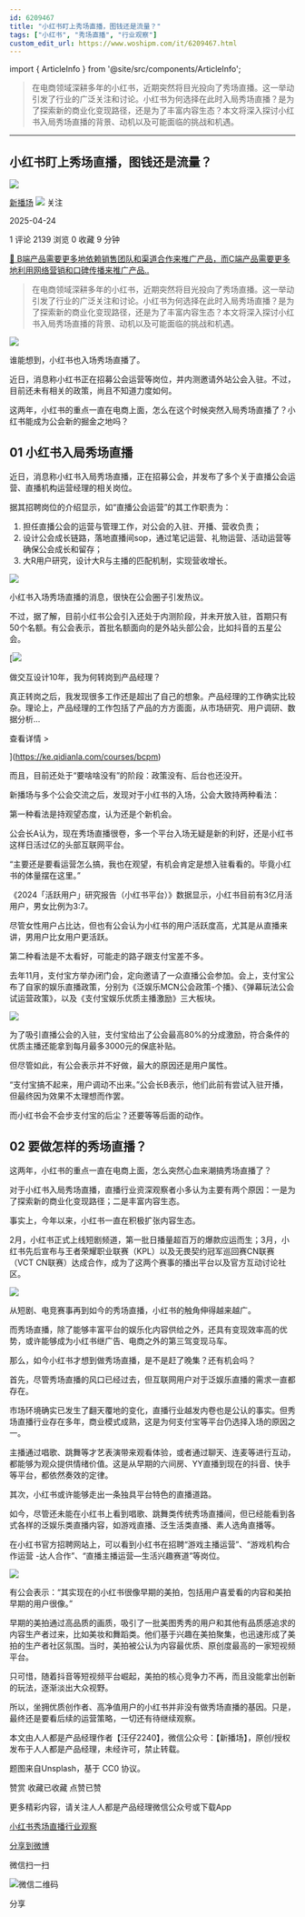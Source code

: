 ```yaml
---
id: 6209467
title: "小红书盯上秀场直播，图钱还是流量？"
tags: ["小红书", "秀场直播", "行业观察"]
custom_edit_url: https://www.woshipm.com/it/6209467.html
---
```

import { ArticleInfo } from '@site/src/components/ArticleInfo';

<ArticleInfo
    author="新播场"
    authorLink="https://www.woshipm.com/u/1513435"
    published="2025-04-24"
    views={2139}
    comments={1}
    collects={0}
/>

> 在电商领域深耕多年的小红书，近期突然将目光投向了秀场直播。这一举动引发了行业的广泛关注和讨论。小红书为何选择在此时入局秀场直播？是为了探索新的商业化变现路径，还是为了丰富内容生态？本文将深入探讨小红书入局秀场直播的背景、动机以及可能面临的挑战和机遇。

---

## 小红书盯上秀场直播，图钱还是流量？

[![](https://static.woshipm.com/view/woshipm_api_def_20230424164248_5906.jpg?imageView2/1/w/72/h/72/q/100)](https://www.woshipm.com/u/1513435)

[新播场](https://www.woshipm.com/u/1513435) ![](https://static.woshipm.com/tag/1122_1@2x.png) 关注

2025-04-24

1 评论 2139 浏览 0 收藏 9 分钟

[🔗 B端产品需要更多地依赖销售团队和渠道合作来推广产品，而C端产品需要更多地利用网络营销和口碑传播来推广产品..](https://ke.qidianla.com/courses/bcpm)

> 在电商领域深耕多年的小红书，近期突然将目光投向了秀场直播。这一举动引发了行业的广泛关注和讨论。小红书为何选择在此时入局秀场直播？是为了探索新的商业化变现路径，还是为了丰富内容生态？本文将深入探讨小红书入局秀场直播的背景、动机以及可能面临的挑战和机遇。

![](https://image.woshipm.com/2024/06/19/5a5b4fd0-2e15-11ef-a88c-00163e142b65.png)

谁能想到，小红书也入场秀场直播了。

近日，消息称小红书正在招募公会运营等岗位，并内测邀请外站公会入驻。不过，目前还未有相关的政策，尚且不知道力度如何。

这两年，小红书的重点一直在电商上面，怎么在这个时候突然入局秀场直播了？小红书能成为公会新的掘金之地吗？

## 01 小红书入局秀场直播

近日，消息称小红书入局秀场直播，正在招募公会，并发布了多个关于直播公会运营、直播机构运营经理的相关岗位。

据其招聘岗位的介绍显示，如“直播公会运营”的其工作职责为：

1.  担任直播公会的运营与管理工作，对公会的入驻、开播、营收负责；
2.  设计公会成长链路，落地直播间sop，通过笔记运营、礼物运营、活动运营等确保公会成长和留存；
3.  大R用户研究，设计大R与主播的匹配机制，实现营收增长。

![](https://image.woshipm.com/2025/04/24/b3ea2a84-20aa-11f0-b1a0-00163e09d72f.png)

小红书入场秀场直播的消息，很快在公会圈子引发热议。

不过，据了解，目前小红书公会引入还处于内测阶段，并未开放入驻，首期只有50个名额。有公会表示，首批名额面向的是外站头部公会，比如抖音的五星公会。

[![](https://image.woshipm.com/2023/08/02/769bf6f4-30e6-11ee-b3cb-00163e0b5ff3.png)

做交互设计10年，我为何转岗到产品经理？

真正转岗之后，我发现很多工作还是超出了自己的想象。产品经理的工作确实比较杂。理论上，产品经理的工作包括了产品的方方面面，从市场研究、用户调研、数据分析...

查看详情 >

](https://ke.qidianla.com/courses/bcpm)

而且，目前还处于“要啥啥没有”的阶段：政策没有、后台也还没开。

新播场与多个公会交流之后，发现对于小红书的入场，公会大致持两种看法：

第一种看法是持观望态度，认为还是个新机会。

公会长A认为，现在秀场直播很卷，多一个平台入场无疑是新的利好，还是小红书这样日活过亿的头部互联网平台。

“主要还是要看运营怎么搞，我也在观望，有机会肯定是想入驻看看的。毕竟小红书的体量摆在这里。”

《2024「活跃用户」研究报告（小红书平台）》数据显示，小红书目前有3亿月活用户，男女比例为3:7。

尽管女性用户占比达，但也有公会认为小红书的用户活跃度高，尤其是从直播来讲，男用户比女用户更活跃。

第二种看法是不太看好，可能走的路子跟支付宝差不多。

去年11月，支付宝方举办闭门会，定向邀请了一众直播公会参加。会上，支付宝公布了自家的娱乐直播政策，分别为《泛娱乐MCN公会政策-个播》、《弹幕玩法公会试运营政策》，以及《支付宝娱乐优质主播激励》三大板块。

![](https://image.woshipm.com/2024/11/01/3a4c14dc-97f0-11ef-8da6-00163e142b65.jpg)

为了吸引直播公会的入驻，支付宝给出了公会最高80%的分成激励，符合条件的优质主播还能拿到每月最多3000元的保底补贴。

但尽管如此，有公会表示并不好做，最大的原因还是用户属性。

“支付宝搞不起来，用户调动不出来。”公会长B表示，他们此前有尝试入驻开播，但最终因为效果不太理想而作罢。

而小红书会不会步支付宝的后尘？还要等等后面的动作。

## 02 要做怎样的秀场直播？

这两年，小红书的重点一直在电商上面，怎么突然心血来潮搞秀场直播了？

对于小红书入局秀场直播，直播行业资深观察者小多认为主要有两个原因：一是为了探索新的商业化变现路径；二是丰富内容生态。

事实上，今年以来，小红书一直在积极扩张内容生态。

2月，小红书正式上线短剧频道，第一批日播量超百万的爆款应运而生；3月，小红书先后宣布与王者荣耀职业联赛（KPL）以及无畏契约冠军巡回赛CN联赛（VCT CN联赛）达成合作，成为了这两个赛事的播出平台以及官方互动讨论社区。

![](https://image.woshipm.com/2025/02/22/1bb097aa-f11e-11ef-88c1-00163e09d72f.png)

从短剧、电竞赛事再到如今的秀场直播，小红书的触角伸得越来越广。

而秀场直播，除了能够丰富平台的娱乐化内容供给之外，还具有变现效率高的优势，或许能够成为小红书继广告、电商之外的第三驾变现马车。

那么，如今小红书才想到做秀场直播，是不是赶了晚集？还有机会吗？

首先，尽管秀场直播的风口已经过去，但互联网用户对于泛娱乐直播的需求一直都存在。

市场环境确实已发生了翻天覆地的变化，直播行业越发内卷也是公认的事实。但秀场直播行业存在多年，商业模式成熟，这是为何支付宝等平台仍选择入场的原因之一。

主播通过唱歌、跳舞等才艺表演带来观看体验，或者通过聊天、连麦等进行互动，都能够为观众提供情绪价值。这是从早期的六间房、YY直播到现在的抖音、快手等平台，都依然奏效的定律。

其次，小红书或许能够走出一条独具平台特色的直播道路。

如今，尽管还未能在小红书上看到唱歌、跳舞类传统秀场直播间，但已经能看到各式各样的泛娱乐类直播内容，如游戏直播、泛生活类直播、素人选角直播等。

在小红书官方招聘网站上，可以看到小红书在招聘“游戏主播运营”、“游戏机构合作运营 -达人合作”、“直播主播运营—生活兴趣赛道”等岗位。

![](https://image.woshipm.com/2025/04/24/b584ebd6-20aa-11f0-b1a0-00163e09d72f.png)

有公会表示：“其实现在的小红书很像早期的美拍，包括用户喜爱看的内容和美拍早期的用户很像。”

早期的美拍通过高品质的画质，吸引了一批美图秀秀的用户和其他有品质感追求的内容生产者过来，比如美妆和舞蹈类。他们基于兴趣在美拍聚集，也迅速形成了美拍的生产者社区氛围。当时，美拍被公认为内容最优质、原创度最高的一家短视频平台。

只可惜，随着抖音等短视频平台崛起，美拍的核心竞争力不再，而且没能拿出创新的玩法，逐渐淡出大众视野。

所以，坐拥优质创作者、高净值用户的小红书并非没有做秀场直播的基因。只是，最终还是要看后续的运营策略，一切还有待继续观察。

本文由人人都是产品经理作者【汪仔2240】，微信公众号：【新播场】，原创/授权 发布于人人都是产品经理，未经许可，禁止转载。

题图来自Unsplash，基于 CC0 协议。

赞赏 收藏已收藏 点赞已赞

更多精彩内容，请关注人人都是产品经理微信公众号或下载App

[小红书](https://www.woshipm.com/tag/%e5%b0%8f%e7%ba%a2%e4%b9%a6)[秀场直播](https://www.woshipm.com/tag/%e7%a7%80%e5%9c%ba%e7%9b%b4%e6%92%ad)[行业观察](https://www.woshipm.com/tag/%e8%a1%8c%e4%b8%9a%e8%a7%82%e5%af%9f)

[分享到微博](https://service.weibo.com/share/share.php?appkey=2775287854&title=小红书盯上秀场直播，图钱还是流量？&url=https://www.woshipm.com/it/6209467.html&pic=https://image.woshipm.com/2024/06/19/5a5b4fd0-2e15-11ef-a88c-00163e142b65.png)

微信扫一扫

![微信二维码](https://api.pwmqr.com/qrcode/create/?url=https://www.woshipm.com/it/6209467.html)

分享